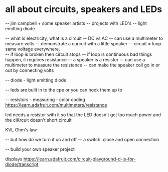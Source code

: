 # all about circuits, speakers and LEDs

-- jim campbell + some speaker artists
-- projects with LED's
-- light emitting diode

-- what is electricity, what is a circuit
-- DC vs AC
-- can use a multimeter to measure volts
-- demonstrate a curcuit with a little speaker
-- circuit = loop. same voltage everywhere.  
-- if loop is broken then circuit stops
-- if loop is continuous bad things happen, it requires resistance
-- a speaker is a resistor
-- can use a multimeter to measure the resistance
-- can make the speaker coil go in or out by connecting volts

-- diode - light emitting diode

-- leds are built in to the cpe or you can hook them up to

-- resistors - measuring - color coding
https://learn.adafruit.com/multimeters/resistance

led needs a resistor with it so that the LED doesn't get too much power and the ciKrcuit doesn't short circuit

KVL
Ohm's law

-- but how do we turn it on and off
-- a switch. close and open connection

-- build your own speaker project

displays
https://learn.adafruit.com/circuit-playground-d-is-for-diode/transcript
